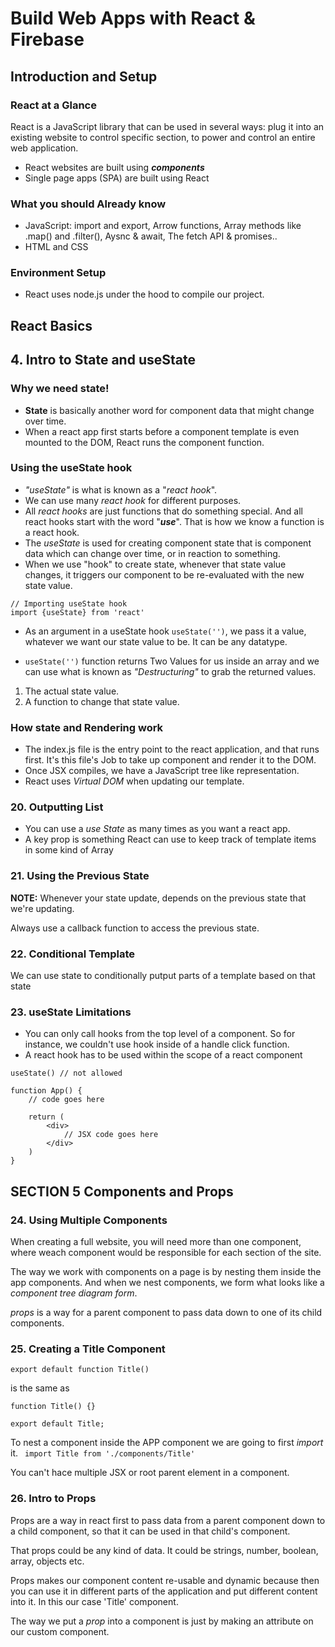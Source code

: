 # Build Web Apps with React & Firebase
## Introduction and Setup
### React at a Glance
React is a JavaScript library that can be used in several ways: plug it into an existing website to control specific section, to power and control an entire web application.

+ React websites are built using ***components***
+ Single page apps (SPA) are built using React

### What you should Already know
- JavaScript: import and export, Arrow functions, Array methods like .map() and .filter(), Aysnc & await, The fetch API & promises..
- HTML and CSS

### Environment Setup
- React uses node.js under the hood to compile our project.

## React Basics


## 4. Intro to State and useState
### Why we need state!
+ **State** is basically another word for component data that might change over time.
+ When a react app first starts before a component template is even mounted to the DOM, React runs the component function.

### Using the useState hook
+ *"useState"* is what is known as a "*react hook*". 
+ We can use many *react hook* for different purposes.
+ All *react hooks* are just functions that do something special. And all react hooks start with the word "***use***". That is how we know a function is a react hook.
+ The *useState* is used for creating component state that is component data which can change over time, or in reaction to something.
+ When we use "hook" to create state, whenever that state value changes, it triggers our component to be re-evaluated with the new state value.

```
// Importing useState hook
import {useState} from 'react'
```

+ As an argument in a useState hook <code>useState('')</code>, we pass it a value, whatever we want our state value to be. It can be any datatype.

+ <code>useState('')</code> function returns Two Values for us inside an array and we can use what is known as *"Destructuring"* to grab the returned values.
1. The actual state value.
2. A function to change that state value.

### How state and Rendering work
+ The index.js file is the entry point to the react application, and that runs first. It's this file's Job to take up component and render it to the DOM.
+ Once JSX compiles, we have a JavaScript tree like representation.
+ React uses *Virtual DOM* when updating our template.

### 20. Outputting List
+ You can use a *use State* as many times as you want a react app.
+ A key prop is something React can use to keep track of template items in some kind of Array

### 21. Using the Previous State
**NOTE:** Whenever your state update, depends on the previous state that we're updating.

Always use a callback function to access the previous state.

### 22. Conditional Template
We can use state to conditionally putput parts of a template based on that state

### 23. useState Limitations
+ You can only call hooks from the top level of a component. So for instance, we couldn't use hook inside of a handle click function.
+ A react hook has to be used within the scope of a react component
```
useState() // not allowed

function App() {
    // code goes here
    
    return (
        <div>
            // JSX code goes here
        </div>
    )
}
```

## SECTION 5 Components and Props

### 24. Using Multiple Components
When creating a full website, you will need more than one component, where weach component would be responsible for each section of the site.

The way we work with components on a page is by nesting them inside the app components. And when we nest components, we form what looks like a *component tree diagram form*.

*props* is a way for a parent component to pass data down to one of its child components.

### 25. Creating a Title Component
<code>export default function Title() </code> 

is the same as

```
function Title() {}

export default Title;
```

To nest a component inside the APP component we are going to first *import* it.
<code> import Title from './components/Title' </code>

You can't hace multiple JSX or root parent element in a component.

### 26. Intro to Props
Props are a way in react first to pass data from a parent component down to a child component, so that it can be used in that child's component.

That props could be any kind of data. It could be strings, number, boolean, array, objects etc.

Props makes our component content re-usable and dynamic because then you can use it in different parts of the application and put different content into it. In this our case 'Title' component.

The way we put a *prop* into a component is just by making an attribute on our custom component.

<code> <Title title="Events in your Area" /> </code>

When we pass a prop into a component, that component automatically recieves a prop object as a parameter in the function.

```
function Title(props) {
    return (
        <div>
            <h1> {props.title} </h1>
            <h2> {props.subtitle} </h2>
        </div>
    )
}
```

we can also destructure prop object.
<code> function Title({title, subtitle}) { // code goes here} </code>

### 27. React Fragment
React template must have a single parent element, else we get an error

*React fragment* is basically just like an empty tag. <code> <> // code here </> </code>

We can't use props or attributes on a short hand version of fragment.
```
<>
// JSX code goes here
</>
```

We can use props in the longer version of *React fragment*
```
<React.Fragment key={}>
    // JSX code goes here
</React.Fragment>
```

### 28. Children Props (Making a modal component)
This is another way to pass props instead of the regular way.

```
export default function Modal( {children} ) {
  return (
    <div className="modal-backdrop">
        <div className="modal">
            {children}
        </div>
    </div>
  )
}

// App.js Component
<Modal>
    <h2>10% OFF Coupon Code!!</h2>
    <p>Use the code NINJA10 at the checkout.</p>
</Modal>
```

### 29. Function as props
```
export default function Modal( {children, handleClose} ) {
  return (
    <div className="modal-backdrop">
        <div className="modal">
            {children}
            <button onClick={handleClose}> close </button>
        </div>
    </div>
  )
}
```

### 30. Show Modal Challenge
You want to make a button in the app component when you first load the page in the browser, which when usre clicks, will make the *show modal* show or display.

### 31. Portals
Portal in React is a way for us to take a component and render it somewhere else in the DOM outside the scope of its parent component.

The <code>.createPortal()</code> is a method that takes two arguements:
+ The first argument is going to be all the JSX template (because that's the thing we want to pick up and move).
+ Second argument is where in the body we want to put the template.

```
export default function Modal() {
    return ReactDOM.createPortal((
        <>
            // JSX template
        </>
    ), document.body)
}
```

### 33. Class Component Overview
A class component in React are slightly older ways of creating component.

A class component is a javaScript class, and it extends a React component class, which contains component functionality.

In a class component, we use a render method inside the class and it's that render method that needs to return the template.

In class component, we access the *props* by saying <code>this.props</code>, where the *"this"* keyword represents the component itself.

We use a constructor function in class component and set the initial state using <code>this.state</code> which is an object of state properties.

```
class Clock extends React.Component {
    constructor(props) {
        super(props)
        this.state = {
            date: new Date()
        }
    }

    render() {
        return (
            <div>
                <h1>Hello, {this.props.name} </h1>
                <h2> It is {this.state.date.toLocaleTimeString()}. </h2>
            </div>
        );
    }
}
```

## Section 6: Styling React Application
### 34. Using Global Style Sheet
Global styles are styles that are site wide and they target common elements that we use all over the site. Example, heading styles, paragraph styles, button styles, any other generic style.

In React, our global stylesheet is the <code>index.css</code>. The styles in the global stylesheet will affect all targeted elements wherever they are on the site or app.

In order to register a global stylesheet, they have to be registered in the <code>index.js</code> file which kick starts our React app.

### 35. Component Stylesheet
component stylesheets are styles that are specific to a certain component.

the benefits of splittig css into different files is that as the app get bigger and when starting to style more and more elements, it helps to keep our css more modular, cleaner, and easier to update.

**Note:** *Component specific stylesheets are also global. But the way aroind this, is to add a root calss to the parent element of each component template and then use that root class in our css files.*